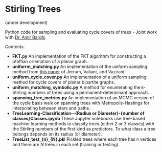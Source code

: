 # Stirling Trees 
(under development)

Python code for sampling and evaluating cycle covers of trees - Joint work with <a href ="https://www.smcvt.edu/pages/get-to-know-us/faculty/amir-barghi.aspx">Dr. Amir Barghi</a>.
  
 Contents:
 <ul>
  <li><b>FKT.py</b> An implementation of the FKT algorithm for constructing a pfaffian orientation of a planar graph.  </li>
  <li> <b>uniforrm_matching.py</b> An implementation of the uniform sampling method from <a href=" "> this paper</a> of Jerrum, Valiant, and Vazirani. </li>
  <li> <b>uniform_cycle_cover.py</b> An implementation of a uniform sampling method for cycle covers of planar bipartite graphs. </li>
  <li> <b>uniform_matching_symbolic.py</b> A method for enumerating the k-Stirling numbers of trees using a permanent-determinant approach. </li>
  <li> <b>spanning_tree_metrics.py</b> An implementation of an MCMC version of the cycle basis walk on spanning trees with Metropolis-Hastings for interpolating between stars and paths.  </li>
  <li><b>TreeLearning-Classification--{Radius or Diameter}-{number of classes}Classes.ipynb</b> These Jupyter notebooks use tree-based machine learning methods to classify trees (either 2 or 3 classes) with the Stirling numbers of the first kind as predictors. To what class a tree belongs depends on its radius (or diameter).</li>
  <li><b>TreeList_test_{n}_{N}.pkl</b> Pickled trees where each tree has <i>n</i> vertices and there are <i>N</i> trees in each set (training or testing). </li>
  </ul>
  
  

